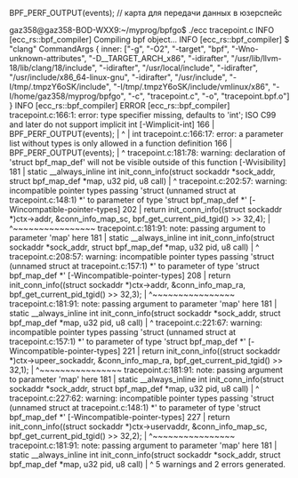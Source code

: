 BPF_PERF_OUTPUT(events); // карта для передачи данных в юзерспейс


gaz358@gaz358-BOD-WXX9:~/myprog/bpfgo$ ./ecc tracepoint.c
INFO [ecc_rs::bpf_compiler] Compiling bpf object...
INFO [ecc_rs::bpf_compiler] $ "clang" CommandArgs { inner: ["-g", "-O2", "-target", "bpf", "-Wno-unknown-attributes", "-D__TARGET_ARCH_x86", "-idirafter", "/usr/lib/llvm-18/lib/clang/18/include", "-idirafter", "/usr/local/include", "-idirafter", "/usr/include/x86_64-linux-gnu", "-idirafter", "/usr/include", "-I/tmp/.tmpzY6oSK/include", "-I/tmp/.tmpzY6oSK/include/vmlinux/x86", "-I/home/gaz358/myprog/bpfgo", "-c", "tracepoint.c", "-o", "tracepoint.bpf.o"] }
INFO [ecc_rs::bpf_compiler] 
ERROR [ecc_rs::bpf_compiler] tracepoint.c:166:1: error: type specifier missing, defaults to 'int'; ISO C99 and later do not support implicit int [-Wimplicit-int]
  166 | BPF_PERF_OUTPUT(events); 
      | ^
      | int
tracepoint.c:166:17: error: a parameter list without types is only allowed in a function definition
  166 | BPF_PERF_OUTPUT(events); 
      |                 ^
tracepoint.c:181:78: warning: declaration of 'struct bpf_map_def' will not be visible outside of this function [-Wvisibility]
  181 | static __always_inline int init_conn_info(struct sockaddr *sock_addr, struct bpf_map_def *map, u32 pid, u8 call)
      |                                                                              ^
tracepoint.c:202:57: warning: incompatible pointer types passing 'struct (unnamed struct at tracepoint.c:148:1) *' to parameter of type 'struct bpf_map_def *' [-Wincompatible-pointer-types]
  202 |     return init_conn_info((struct sockaddr *)ctx->addr, &conn_info_map_sc, bpf_get_current_pid_tgid() >> 32,4);
      |                                                         ^~~~~~~~~~~~~~~~~
tracepoint.c:181:91: note: passing argument to parameter 'map' here
  181 | static __always_inline int init_conn_info(struct sockaddr *sock_addr, struct bpf_map_def *map, u32 pid, u8 call)
      |                                                                                           ^
tracepoint.c:208:57: warning: incompatible pointer types passing 'struct (unnamed struct at tracepoint.c:157:1) *' to parameter of type 'struct bpf_map_def *' [-Wincompatible-pointer-types]
  208 |     return init_conn_info((struct sockaddr *)ctx->addr, &conn_info_map_ra, bpf_get_current_pid_tgid() >> 32,3);
      |                                                         ^~~~~~~~~~~~~~~~~
tracepoint.c:181:91: note: passing argument to parameter 'map' here
  181 | static __always_inline int init_conn_info(struct sockaddr *sock_addr, struct bpf_map_def *map, u32 pid, u8 call)
      |                                                                                           ^
tracepoint.c:221:67: warning: incompatible pointer types passing 'struct (unnamed struct at tracepoint.c:157:1) *' to parameter of type 'struct bpf_map_def *' [-Wincompatible-pointer-types]
  221 |     return init_conn_info((struct sockaddr *)ctx->upeer_sockaddr, &conn_info_map_ra, bpf_get_current_pid_tgid() >> 32,1);
      |                                                                   ^~~~~~~~~~~~~~~~~
tracepoint.c:181:91: note: passing argument to parameter 'map' here
  181 | static __always_inline int init_conn_info(struct sockaddr *sock_addr, struct bpf_map_def *map, u32 pid, u8 call)
      |                                                                                           ^
tracepoint.c:227:62: warning: incompatible pointer types passing 'struct (unnamed struct at tracepoint.c:148:1) *' to parameter of type 'struct bpf_map_def *' [-Wincompatible-pointer-types]
  227 |     return init_conn_info((struct sockaddr *)ctx->uservaddr, &conn_info_map_sc, bpf_get_current_pid_tgid() >> 32,2);
      |                                                              ^~~~~~~~~~~~~~~~~
tracepoint.c:181:91: note: passing argument to parameter 'map' here
  181 | static __always_inline int init_conn_info(struct sockaddr *sock_addr, struct bpf_map_def *map, u32 pid, u8 call)
      |                                                                                           ^
5 warnings and 2 errors generated.
